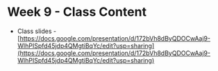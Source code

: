 # Week 9 - Class Content

* Class slides - [https://docs.google.com/presentation/d/172bVh8dByQDOCwAaj9-WlhPISpfd45jdp4QMgtiBqYc/edit?usp=sharing](https://docs.google.com/presentation/d/172bVh8dByQDOCwAaj9-WlhPISpfd45jdp4QMgtiBqYc/edit?usp=sharing)

